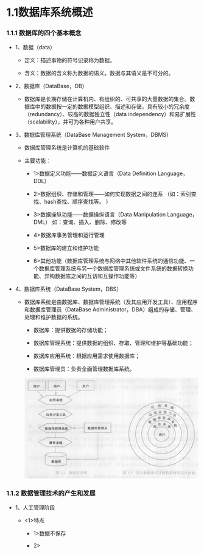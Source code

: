 # 1.1数据库系统概述

### 1.1.1 数据库的四个基本概念

* 1、数据（data）

  * 定义：描述事物的符号记录称为数据。
  
  * 含义：数据的含义称为数据的语义。数据与其语义是不可分的。

* 2、数据库（DataBase，DB）

  * 数据库是长期存储在计算机内、有组织的、可共享的大量数据的集合。数据库中的数据按一定的数据模型组织、描述和存储，具有较小的冗余度（redundancy）、较高的数据独立性（data independency）和易扩展性（scalability），并可为各种用户共享。

* 3、数据库管理系统（DataBase Management System，DBMS）

  * 数据库管理系统是计算机的基础软件
  
  * 主要功能：
  
    * 1>数据定义功能——数据定义语言（Data Definition Language，DDL）
    
    * 2>数据组织、存储和管理——如何实现数据之间的连系    （如：索引查找、hash查找、顺序查找等。 ）

    * 3>数据操纵功能——数据操纵语言（Data Manipulation Language，DML） 如：查询、插入、删除、修改等
    
    * 4>数据库事务管理和运行管理
    
    * 5>数据库的建立和维护功能
    
    * 6>其他功能（数据库管理系统与网络中其他软件系统的通信功能、一个数据库管理系统与另一个数据库管理系统或文件系统的数据转换功能、异构数据库之间的互访和互操作功能等）
    
* 4、数据库系统（DataBase System，DBS）

  * 数据库系统是由数据库、数据库管理系统（及其应用开发工具）、应用程序和数据库管理员（DataBase Administrator，DBA）组成的存储、管理、处理和维护数据的系统。
  
    * 数据库：提供数据的存储功能；
    
    * 数据库管理系统：提供数据的组织、存取、管理和维护等基础功能；
    
    * 数据库应用系统：根据应用需求使用数据库；
    
    * 数据库管理员：负责全面管理数据库系统。
    
    <div align="center"><img src="./img/1.1.1.png"/></div>
  
### 1.1.2 数据管理技术的产生和发展

* 1、人工管理阶段

  * <1>特点
  
    * 1>数据不保存
    
    * 2> 




































